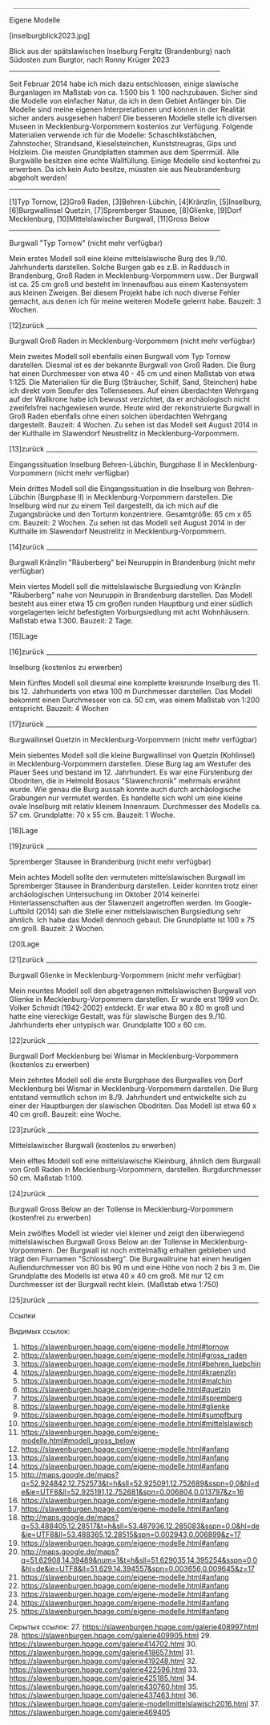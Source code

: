      __________________________________________________________________

   Eigene Modelle

   [inselburgblick2023.jpg]

   Blick aus der spätslawischen Inselburg Fergitz (Brandenburg) nach
   Südosten zum Burgtor, nach Ronny Krüger 2023
     __________________________________________________________________

   Seit Februar 2014 habe ich mich dazu entschlossen, einige slawische
   Burganlagen im Maßstab von ca. 1:500 bis 1: 100 nachzubauen. Sicher
   sind die Modelle von einfacher Natur, da ich in dem Gebiet Anfänger
   bin. Die Modelle sind meine eigenen Interpretationen und können in der
   Realität sicher anders ausgesehen haben! Die besseren Modelle stelle
   ich diversen Museen in Mecklenburg-Vorpommern kostenlos zur Verfügung.
   Folgende Materialien verwende ich für die Modelle: Schaschlikstäbchen,
   Zahnstocher, Strandsand, Kieselsteinchen, Kunststreugras, Gips und
   Holzleim. Die meisten Grundplatten stammen aus dem Sperrmüll. Alle
   Burgwälle besitzen eine echte Wallfüllung.  Einige Modelle sind
   kostenfrei zu erwerben. Da ich kein Auto besitze, müssten sie aus
   Neubrandenburg abgeholt werden!
     __________________________________________________________________

   [1]Typ Tornow, [2]Groß Raden, [3]Behren-Lübchin, [4]Kränzlin,
   [5]Inselburg, [6]Burgwallinsel Quetzin, [7]Spremberger Stausee,
   [8]Glienke, [9]Dorf Mecklenburg, [10]Mittelslawischer
   Burgwall, [11]Gross Below
     __________________________________________________________________

   Burgwall "Typ Tornow" (nicht mehr verfügbar)

   Mein erstes Modell soll eine kleine mittelslawische Burg des 9./10.
   Jahrhunderts darstellen. Solche Burgen gab es z.B. in Raddusch in
   Brandenburg, Groß Raden in Mecklenburg-Vorpommern usw.. Der Burgwall
   ist ca. 25 cm groß und besteht im Innenaufbau aus einem Kastensystem
   aus kleinen Zweigen. Bei diesem Projekt habe ich noch diverse Fehler
   gemacht, aus denen ich für meine weiteren Modelle gelernt habe.
   Bauzeit: 3 Wochen.

   [12]zurück
     __________________________________________________________________

   Burgwall Groß Raden in Mecklenburg-Vorpommern (nicht mehr verfügbar)

   Mein zweites Modell soll ebenfalls einen Burgwall vom Typ Tornow
   darstellen. Diesmal ist es der bekannte Burgwall von Groß Raden. Die
   Burg hat einen Durchmesser von etwa 40 - 45 cm und einen Maßstab von
   etwa 1:125. Die Materialien für die Burg (Sträucher, Schilf, Sand,
   Steinchen) habe ich direkt vom Seeufer des Tollensesees. Auf einen
   überdachten Wehrgang auf der Wallkrone habe ich bewusst verzichtet, da
   er archäologisch nicht zweifelsfrei nachgewiesen wurde. Heute wird der
   rekonstruierte Burgwall in Groß Raden ebenfalls ohne einen solchen
   überdachten Wehrgang dargestellt. Bauzeit: 4 Wochen. Zu sehen ist das
   Modell seit August 2014 in der Kulthalle im Slawendorf Neustrelitz in
   Mecklenburg-Vorpommern.

   [13]zurück
     __________________________________________________________________

   Eingangssituation Inselburg Behren-Lübchin, Burgphase II in
   Mecklenburg-Vorpommern (nicht mehr verfügbar)

   Mein drittes Modell soll die Eingangssituation in die Inselburg von
   Behren-Lübchin (Burgphase II) in Mecklenburg-Vorpommern darstellen. Die
   Inselburg wird nur zu einem Teil dargestellt, da ich mich auf die
   Zugangsbrücke und den Torturm konzentriere. Gesamtgröße: 65 cm x 65 cm.
   Bauzeit: 2 Wochen. Zu sehen ist das Modell seit August 2014 in der
   Kulthalle im Slawendorf Neustrelitz in Mecklenburg-Vorpommern.

   [14]zurück
     __________________________________________________________________

   Burgwall Kränzlin "Räuberberg" bei Neuruppin in Brandenburg (nicht mehr
   verfügbar)

   Mein viertes Modell soll die mittelslawische Burgsiedlung von Kränzlin
   "Räuberberg" nahe von Neuruppin in Brandenburg darstellen. Das Modell
   besteht aus einer etwa 15 cm großen runden Hauptburg und einer südlich
   vorgelagerten leicht befestigten Vorburgsiedlung mit acht Wohnhäusern.
   Maßstab etwa 1:300. Bauzeit: 2 Tage.

   [15]Lage

   [16]zurück
     __________________________________________________________________

   Inselburg (kostenlos zu erwerben)

   Mein fünftes Modell soll diesmal eine komplette kreisrunde Inselburg
   des 11. bis 12. Jahrhunderts von etwa 100 m Durchmesser darstellen. Das
   Modell bekommt einen Durchmesser von ca. 50 cm, was einem Maßstab von
   1:200 entspricht. Bauzeit: 4 Wochen

   [17]zurück
     __________________________________________________________________

   Burgwallinsel Quetzin in Mecklenburg-Vorpommern (nicht mehr verfügbar)

   Mein siebentes Modell soll die kleine Burgwallinsel von Quetzin
   (Kohlinsel) in Mecklenburg-Vorpommern darstellen. Diese Burg lag am
   Westufer des Plauer Sees und bestand im 12. Jahrhundert. Es war eine
   Fürstenburg der Obodriten, die in Helmold Bosaus "Slawenchronik"
   mehrmals erwähnt wurde. Wie genau die Burg aussah konnte auch durch
   archäologische Grabungen nur vermutet werden. Es handelte sich wohl um
   eine kleine ovale Inselburg mit relativ kleinem Innenraum. Durchmesser
   des Modells ca. 57 cm. Grundplatte: 70 x 55 cm. Bauzeit: 1 Woche.

   [18]Lage

   [19]zurück
     __________________________________________________________________

   Spremberger Stausee in Brandenburg (nicht mehr verfügbar)

   Mein achtes Modell sollte den vermuteten mittelslawischen Burgwall im
   Spremberger Stausee in Brandenburg darstellen. Leider konnten trotz
   einer archäologischen Untersuchung im Oktober 2014 keinerlei
   Hinterlassenschaften aus der Slawenzeit angetroffen werden. Im
   Google-Luftbild (2014) sah die Stelle einer mittelslawischen
   Burgsiedlung sehr ähnlich. Ich habe das Modell dennoch gebaut. Die
   Grundplatte ist 100 x 75 cm groß. Bauzeit: 2 Wochen.

   [20]Lage

   [21]zurück
     __________________________________________________________________

   Burgwall Glienke in Mecklenburg-Vorpommern (nicht mehr verfügbar)

   Mein neuntes Modell soll den abgetragenen mittelslawischen Burgwall von
   Glienke in Mecklenburg-Vorpommern darstellen. Er wurde erst 1999 von
   Dr. Volker Schmidt (1942-2002) entdeckt. Er war etwa 80 x 80 m groß und
   hatte eine viereckige Gestalt, was für slawische Burgen des 9./10.
   Jahrhunderts eher untypisch war. Grundplatte 100 x 60 cm.

   [22]zurück
     __________________________________________________________________

   Burgwall Dorf Mecklenburg bei Wismar in Mecklenburg-Vorpommern
   (kostenlos zu erwerben)

   Mein zehntes Modell soll die erste Burgphase des Burgwalles von Dorf
   Mecklenburg bei Wismar in Mecklenburg-Vorpommern darstellen. Die Burg
   entstand vermutlich schon im 8./9. Jahrhundert und entwickelte sich zu
   einer der Hauptburgen der slawischen Obodriten. Das Modell ist etwa 60
   x 40 cm groß. Bauzeit: eine Woche.

   [23]zurück
     __________________________________________________________________

   Mittelslawischer Burgwall (kostenlos zu erwerben)


   Mein elftes Modell soll eine mittelslawische Kleinburg, ähnlich dem
   Burgwall von Groß Raden in Mecklenburg-Vorpommern, darstellen.
   Burgdurchmesser 50 cm. Maßstab 1:100.

   [24]zurück
     __________________________________________________________________

   Burgwall Gross Below an der Tollense in Mecklenburg-Vorpommern
   (kostenfrei zu erwerben)

   Mein zwölftes Modell ist wieder viel kleiner und zeigt den überwiegend
   mittelslawischen Burgwall Gross Below an der Tollense in
   Mecklenburg-Vorpommern. Der Burgwall ist noch mittelmäßig erhalten
   geblieben und trägt den Flurnamen "Schlossberg". Die Burgwallruine hat
   einen heutigen Außendurchmesser von 80 bis 90 m und eine Höhe von noch
   2 bis 3 m. Die Grundplatte des Modells ist etwa 40 x 40 cm groß. Mit
   nur 12 cm Durchmesser ist der Burgwall recht klein. (Maßstab etwa
   1:750)

   [25]zurück
     __________________________________________________________________

Ссылки

   Видимых ссылок:
   1. https://slawenburgen.hpage.com/eigene-modelle.html#tornow
   2. https://slawenburgen.hpage.com/eigene-modelle.html#gross_raden
   3. https://slawenburgen.hpage.com/eigene-modelle.html#behren_luebchin
   4. https://slawenburgen.hpage.com/eigene-modelle.html#kraenzlin
   5. https://slawenburgen.hpage.com/eigene-modelle.html#malchin
   6. https://slawenburgen.hpage.com/eigene-modelle.html#quetzin
   7. https://slawenburgen.hpage.com/eigene-modelle.html#spremberg
   8. https://slawenburgen.hpage.com/eigene-modelle.html#glienke
   9. https://slawenburgen.hpage.com/eigene-modelle.html#sumpfburg
  10. https://slawenburgen.hpage.com/eigene-modelle.html#mittelslawisch
  11. https://slawenburgen.hpage.com/eigene-modelle.html#modell_gross_below
  12. https://slawenburgen.hpage.com/eigene-modelle.html#anfang
  13. https://slawenburgen.hpage.com/eigene-modelle.html#anfang
  14. https://slawenburgen.hpage.com/eigene-modelle.html#anfang
  15. http://maps.google.de/maps?q=52.924842,12.752573&t=h&sll=52.925091,12.752689&sspn=0,0&hl=de&ie=UTF8&ll=52.925191,12.752681&spn=0.006804,0.013797&z=16
  16. https://slawenburgen.hpage.com/eigene-modelle.html#anfang
  17. https://slawenburgen.hpage.com/eigene-modelle.html#anfang
  18. http://maps.google.de/maps?q=53.488405,12.28517&t=h&sll=53.487936,12.285083&sspn=0,0&hl=de&ie=UTF8&ll=53.488365,12.28515&spn=0.002943,0.006899&z=17
  19. https://slawenburgen.hpage.com/eigene-modelle.html#anfang
  20. http://maps.google.de/maps?q=51.62908,14.39489&num=1&t=h&sll=51.629035,14.395254&sspn=0,0&hl=de&ie=UTF8&ll=51.629,14.394557&spn=0.003656,0.009645&z=17
  21. https://slawenburgen.hpage.com/eigene-modelle.html#anfang
  22. https://slawenburgen.hpage.com/eigene-modelle.html#anfang
  23. https://slawenburgen.hpage.com/eigene-modelle.html#anfang
  24. https://slawenburgen.hpage.com/eigene-modelle.html#anfang
  25. https://slawenburgen.hpage.com/eigene-modelle.html#anfang

   Скрытых ссылок:
  27. https://slawenburgen.hpage.com/galerie408997.html
  28. https://slawenburgen.hpage.com/galerie409905.html
  29. https://slawenburgen.hpage.com/galerie414702.html
  30. https://slawenburgen.hpage.com/galerie418657.html
  31. https://slawenburgen.hpage.com/galerie419248.html
  32. https://slawenburgen.hpage.com/galerie422596.html
  33. https://slawenburgen.hpage.com/galerie425185.html
  34. https://slawenburgen.hpage.com/galerie430760.html
  35. https://slawenburgen.hpage.com/galerie437463.html
  36. https://slawenburgen.hpage.com/galerie-modellmittelslawisch2016.html
  37. https://slawenburgen.hpage.com/galerie469405
